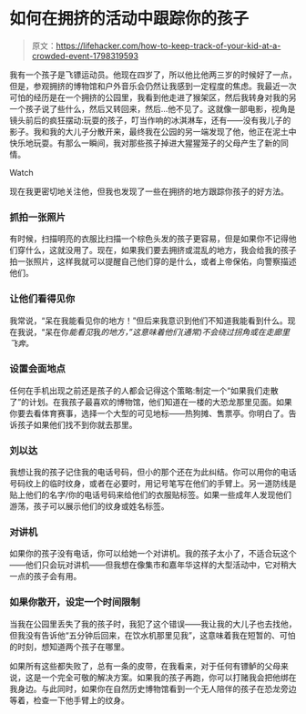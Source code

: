 # 如何在拥挤的活动中跟踪你的孩子

> 原文：<https://lifehacker.com/how-to-keep-track-of-your-kid-at-a-crowded-event-1798319593>

我有一个孩子是飞镖运动员。他现在四岁了，所以他比他两三岁的时候好了一点，但是，参观拥挤的博物馆和户外音乐会仍然让我感到一定程度的焦虑。我最近一次可怕的经历是在一个拥挤的公园里，我看到他走进了猴架区，然后我转身对我的另一个孩子说了些什么，然后又转回来，然后...他不见了。这就像一部电影，视角是镜头前后的疯狂摆动:玩耍的孩子，叮当作响的冰淇淋车，还有——没有我儿子的影子。我和我的大儿子分散开来，最终我在公园的另一端发现了他，他正在泥土中快乐地玩耍。有那么一瞬间，我对那些孩子掉进大猩猩笼子的父母产生了新的同情。

Watch

现在我更密切地关注他，但我也发现了一些在拥挤的地方跟踪你孩子的好方法。

### 抓拍一张照片

有时候，扫描明亮的衣服比扫描一个棕色头发的孩子更容易，但是如果你不记得他们穿什么，这就没用了。现在，如果我们要去拥挤或混乱的地方，我会给我的孩子拍一张照片，这样我就可以提醒自己他们穿的是什么，或者上帝保佑，向警察描述他们。

### 让他们看得见你

我常说，“呆在我能看见你的地方！”但后来我意识到他们不知道我能看到什么。现在我说，“呆在你*能看见*我*的地方，”这意味着他们(通常)不会绕过拐角或在走廊里飞奔。*

### 设置会面地点

任何在手机出现之前还是孩子的人都会记得这个策略:制定一个“如果我们走散了”的计划。在我孩子最喜欢的博物馆，他们知道在一楼的大恐龙那里见面。如果你要去看体育赛事，选择一个大型的可见地标——热狗摊、售票亭。你明白了。告诉孩子如果他们找不到你就去那里。

### 刘以达

我想让我的孩子记住我的电话号码，但小的那个还在为此纠结。你可以用你的电话号码纹上的临时纹身，或者在必要时，用记号笔写在他们的手臂上。另一道防线是贴上他们的名字/你的电话号码来给他们的衣服贴标签。如果一些成年人发现他们游荡，孩子可以展示他们的纹身或姓名标签。

### 对讲机

如果你的孩子没有电话，你可以给她一个对讲机。我的孩子太小了，不适合玩这个——他们只会玩对讲机——但我想在像集市和嘉年华这样的大型活动中，它对稍大一点的孩子会有用。

### 如果你散开，设定一个时间限制

当我在公园里丢失了我的孩子时，我犯了这个错误——我让我的大儿子也去找他，但我没有告诉他“五分钟后回来，在饮水机那里见我”，这意味着我在短暂的、可怕的时刻，想知道两个孩子在哪里。

如果所有这些都失败了，总有一条的皮带，在我看来，对于任何有镖鲈的父母来说，这是一个完全可敬的解决方案。如果我的孩子再跑，你可以打赌我会把他绑在我身边。与此同时，如果你在自然历史博物馆看到一个无人陪伴的孩子在恐龙旁边等着，检查一下他手臂上的纹身。